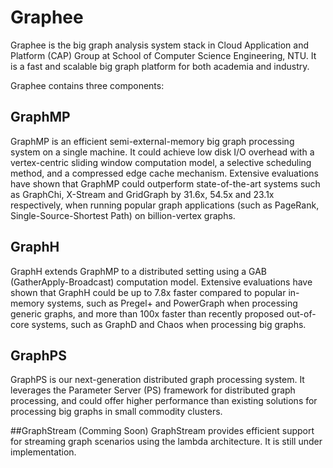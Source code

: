 # Graphee
Graphee is the big graph analysis system stack in Cloud Application and Platform (CAP) Group at School of Computer Science Engineering, NTU. It is a fast and scalable big graph platform for both academia and industry.

Graphee contains three components:

## GraphMP
GraphMP is an efficient semi-external-memory big graph processing system on a single machine. It could achieve low disk I/O overhead with a vertex-centric sliding window computation model, a selective scheduling method, and a compressed edge cache mechanism. Extensive evaluations have shown that GraphMP could outperform state-of-the-art systems such as GraphChi, X-Stream and GridGraph by 31.6x, 54.5x and 23.1x respectively, when running popular graph applications (such as PageRank, Single-Source-Shortest Path) on billion-vertex graphs.

## GraphH
GraphH extends GraphMP to a distributed setting using a GAB (GatherApply-Broadcast) computation model. Extensive evaluations have shown that GraphH could be up to 7.8x faster compared to popular in-memory systems, such as Pregel+ and PowerGraph when processing generic graphs, and more than 100x faster than recently proposed out-of-core systems, such as GraphD and Chaos when processing big graphs.

## GraphPS
GraphPS is our next-generation distributed graph processing system. It leverages the Parameter Server (PS) framework for distributed graph processing, and could offer higher performance than existing solutions for processing big graphs in small commodity clusters.

##GraphStream (Comming Soon)
GraphStream provides efficient support for streaming graph scenarios using the lambda architecture. It is still under implementation.
